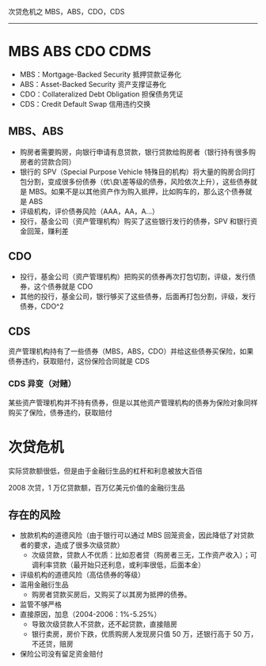 次贷危机之 MBS，ABS，CDO，CDS

---



# MBS ABS CDO CDMS

- MBS：Mortgage-Backed Security 抵押贷款证券化
- ABS：Asset-Backed Security 资产支撑证券化
- CDO：Collateralized Debt Obligation 担保债务凭证
- CDS：Credit Default Swap 信用违约交换



## MBS、ABS

- 购房者需要购房，向银行申请有息贷款，银行贷款给购房者（银行持有很多购房者的贷款合同）
- 银行的 SPV（Special Purpose Vehicle 特殊目的机构）将大量的购房合同打包分割，变成很多份债券（优\良\差等级的债券，风险依次上升），这些债券就是 MBS。如果不是以其他资产作为购入抵押，比如购车的，那么这个债券就是 ABS
- 评级机构，评价债券风险（AAA，AA，A...）
- 投行，基金公司（资产管理机构）购买了这些银行发行的债券，SPV 和银行资金回笼，赚利差



## CDO

- 投行，基金公司（资产管理机构）把购买的债券再次打包切割，评级，发行债券，这个债券就是 CDO
- 其他的投行，基金公司，银行够买了这些债券，后面再打包分割，评级，发行债券，CDO^2



## CDS

资产管理机构持有了一些债券（MBS，ABS，CDO）并给这些债券买保险，如果债券违约，获取赔付，这份保险合同就是 CDS

### CDS 异变（对赌）

某些资产管理机构并不持有债券，但是以其他资产管理机构的债券为保险对象同样购买了保险，债券违约，获取赔付



# 次贷危机

实际贷款额很低，但是由于金融衍生品的杠杆和利息被放大百倍

2008 次贷，1 万亿贷款额，百万亿美元价值的金融衍生品



## 存在的风险

- 放款机构的道德风险（由于银行可以通过 MBS 回笼资金，因此降低了对贷款者的要求，造成了很多次级贷款）	
  - 次级贷款，贷款人不优质：比如忍者贷（购房者三无，工作资产收入）；可调利率贷款（最开始只还利息，或利率很低，后面本金）
- 评级机构的道德风险（高估债券的等级）
- 滥用金融衍生品
  - 购房者贷款买房后，又购买了以其房为抵押的债券。
- 监管不够严格
- 直接原因，加息（2004-2006：1%-5.25%）
  - 导致次级贷款人不贷款，还不起贷款，直接赔房
  - 银行卖房，房价下跌，优质购房人发现房只值 50 万，还银行高于 50 万，不还贷，赔房
- 保险公司没有留足资金赔付